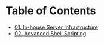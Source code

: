 # Table of Contents
- [01. In-house Server Infrastructure](01.md)
- [02. Advanced Shell Scripting](02.md)
